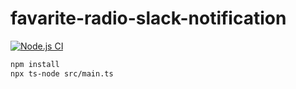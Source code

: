 # favarite-radio-slack-notification

[![Node.js CI](https://github.com/hayata-yamamoto/favarite-radio-slack-notification/actions/workflows/node.js.yml/badge.svg)](https://github.com/hayata-yamamoto/favarite-radio-slack-notification/actions/workflows/node.js.yml)

```bash
npm install
npx ts-node src/main.ts
```
